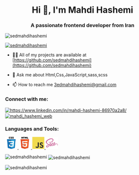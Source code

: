<h1 align="center">Hi 👋, I'm Mahdi Hashemi</h1>
<h3 align="center">A passionate frontend developer from Iran</h3>

<p align="left"> <img src="https://komarev.com/ghpvc/?username=sedmahdihashemi&label=Profile%20views&color=0e75b6&style=flat" alt="sedmahdihashemi" /> </p>

<p align="left"> <a href="https://github.com/ryo-ma/github-profile-trophy"><img src="https://github-profile-trophy.vercel.app/?username=sedmahdihashemi" alt="sedmahdihashemi" /></a> </p>

- 👨‍💻 All of my projects are available at [https://github.com/sedmahdihashemi](https://github.com/sedmahdihashemi)

- 💬 Ask me about Html,Css,JavaScript,sass,scss

- 📫 How to reach me 3edmahdihashemi@gmail.com

<h3 align="left">Connect with me:</h3>
<p align="left">
<a href="https://linkedin.com/in/https://www.linkedin.com/in/mahdi-hashemi-86970a2a8/" target="blank"><img align="center" src="https://raw.githubusercontent.com/rahuldkjain/github-profile-readme-generator/master/src/images/icons/Social/linked-in-alt.svg" alt="https://www.linkedin.com/in/mahdi-hashemi-86970a2a8/" height="30" width="40" /></a>
<a href="https://instagram.com/mahdi_hashemi_web" target="blank"><img align="center" src="https://raw.githubusercontent.com/rahuldkjain/github-profile-readme-generator/master/src/images/icons/Social/instagram.svg" alt="mahdi_hashemi_web" height="30" width="40" /></a>
</p>

<h3 align="left">Languages and Tools:</h3>
<p align="left"> <a href="https://www.w3schools.com/css/" target="_blank" rel="noreferrer"> <img src="https://raw.githubusercontent.com/devicons/devicon/master/icons/css3/css3-original-wordmark.svg" alt="css3" width="40" height="40"/> </a> <a href="https://www.w3.org/html/" target="_blank" rel="noreferrer"> <img src="https://raw.githubusercontent.com/devicons/devicon/master/icons/html5/html5-original-wordmark.svg" alt="html5" width="40" height="40"/> </a> <a href="https://developer.mozilla.org/en-US/docs/Web/JavaScript" target="_blank" rel="noreferrer"> <img src="https://raw.githubusercontent.com/devicons/devicon/master/icons/javascript/javascript-original.svg" alt="javascript" width="40" height="40"/> </a> <a href="https://sass-lang.com" target="_blank" rel="noreferrer"> <img src="https://raw.githubusercontent.com/devicons/devicon/master/icons/sass/sass-original.svg" alt="sass" width="40" height="40"/> </a> </p>

<p><img align="left" src="https://github-readme-stats.vercel.app/api/top-langs?username=sedmahdihashemi&show_icons=true&locale=en&layout=compact" alt="sedmahdihashemi" /></p>

<p>&nbsp;<img align="center" src="https://github-readme-stats.vercel.app/api?username=sedmahdihashemi&show_icons=true&locale=en" alt="sedmahdihashemi" /></p>

<p><img align="center" src="https://github-readme-streak-stats.herokuapp.com/?user=sedmahdihashemi&" alt="sedmahdihashemi" /></p>
